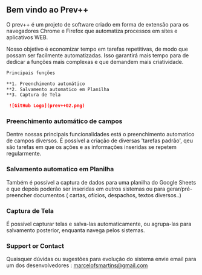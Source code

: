 ## Bem vindo ao Prev++

O prev++ é um projeto de software criado em forma de extensão para os navegadores Chrome e Firefox que automatiza processos em sites e aplicativos WEB.

Nosso objetivo é economizar tempo em tarefas repetitivas, de modo que possam ser facilmente automatizadas. Isso garantirá mais tempo para de dedicar a funções mais complexas e que demandem mais criatividade.    



```markdown
Principais funções

**1. Preenchimento automático
**2. Salvamento automatico em Planilha
**3. Captura de Tela

 ![GitHub Logo](prev++02.png)
``` 

### Preenchimento automático de campos  

Dentre nossas principais funcionalidades está o preenchimento automatico de campos diversos. É possível a criação de diversas 'tarefas padrão', qeu são tarefas em que os ações e as informações inseridas se repetem regularmente. 

### Salvamento automatico em Planilha  

Também é possível a captura de dados para uma planilha do Google Sheets e que depois poderão ser inseridas em outros sistemas ou para gerar/pré-preencher documentos ( cartas, ofícios, despachos, textos diversos..)

### Captura de Tela

É possível capturar telas e salva-las automaticamente, ou agrupa-las para salvamento posterior, enquanta navega pelos sistemas.

### Support or Contact

Quaisquer dúvidas ou sugestões para evolução do sistema envie email para um dos desenvolvedores : marcelofsmartins@gmail.com 

